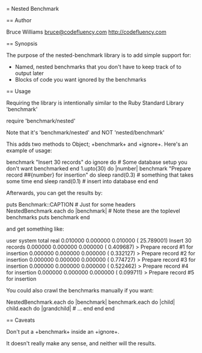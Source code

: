 = Nested Benchmark

== Author

Bruce Williams <bruce@codefluency.com>
http://codefluency.com

== Synopsis

The purpose of the nested-benchmark library is to add simple support for:
* Named, nested benchmarks that you don't have to keep track of to output later
* Blocks of code you want ignored by the benchmarks

== Usage

Requiring the library is intentionally similar to the Ruby Standard Library 'benchmark'

  require 'benchmark/nested'
  
Note that it's 'benchmark/nested' and NOT 'nested/benchmark'

This adds two methods to Object; +benchmark+ and +ignore+.  Here's an example of usage:

  benchmark "Insert 30 records" do
    ignore do 
      # Some database setup you don't want benchmarked
    end
    1.upto(30) do |number|
      benchmark "Prepare record ##{number} for insertion" do
        sleep rand(0.3)
        # something that takes some time
      end
      sleep rand(0.1)
      # insert into database
    end
  end
  
Afterwards, you can get the results by:

  puts Benchmark::CAPTION # Just for some headers
  NestedBenchmark.each do |benchmark|
    # Note these are the toplevel benchmarks
    puts benchmark
  end

and get something like:
  
  user       system     total      real
  0.010000   0.000000   0.010000 ( 25.789001) Insert 30 records
  0.000000   0.000000   0.000000 (  0.409687) > Prepare record #1 for insertion
  0.000000   0.000000   0.000000 (  0.332127) > Prepare record #2 for insertion
  0.000000   0.000000   0.000000 (  0.774727) > Prepare record #3 for insertion
  0.000000   0.000000   0.000000 (  0.522462) > Prepare record #4 for insertion
  0.000000   0.000000   0.000000 (  0.099711) > Prepare record #5 for insertion
  
You could also crawl the benchmarks manually if you want:

  NestedBenchmark.each do |benchmark|
    benchmark.each do |child|
      child.each do |grandchild|
        # ...
      end
    end
  end

== Caveats

Don't put a +benchmark+ inside an +ignore+.

It doesn't really make any sense, and neither will the results.

  
